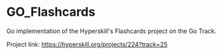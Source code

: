 # GO_Flashcards
Go implementation of the Hyperskill's Flashcards project on the Go Track.

Project link: https://hyperskill.org/projects/224?track=25
